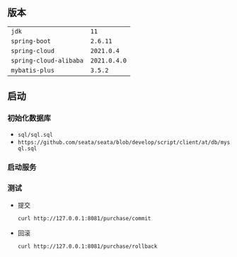 ## 版本

|                        |              |
| ---------------------- | ------------ |
| `jdk`                  | `11`         |
| `spring-boot`          | `2.6.11`     |
| `spring-cloud`         | `2021.0.4`   |
| `spring-cloud-alibaba` | `2021.0.4.0` |
| `mybatis-plus`         | `3.5.2`      |

## 启动

### 初始化数据库

- `sql/sql.sql`
- `https://github.com/seata/seata/blob/develop/script/client/at/db/mysql.sql`

### 启动服务

### 测试

- 提交

  ```bash
  curl http://127.0.0.1:8081/purchase/commit
  ```

- 回滚

  ```bash
  curl http://127.0.0.1:8081/purchase/rollback
  ```
